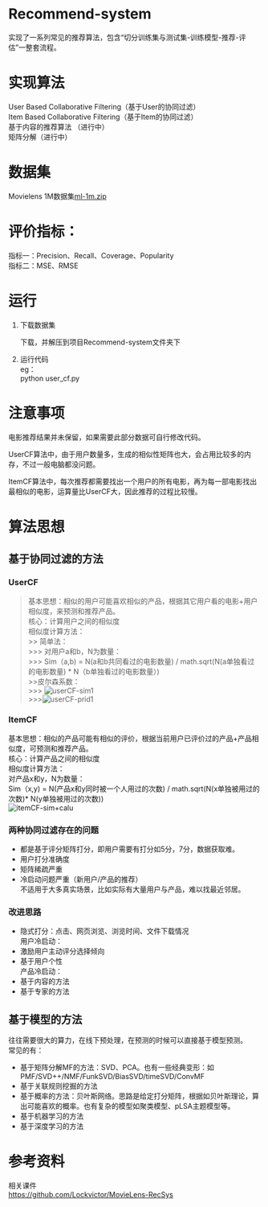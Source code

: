 # Recommend-system
   实现了一系列常见的推荐算法，包含“切分训练集与测试集-训练模型-推荐-评估”一整套流程。

# 实现算法
   User Based Collaborative Filtering（基于User的协同过滤）<br>
   Item Based Collaborative Filtering（基于Item的协同过滤）<br>
   基于内容的推荐算法 （进行中）<br>
   矩阵分解（进行中）<br>
   
# 数据集
   Movielens 1M数据集[ml-1m.zip](http://files.grouplens.org/datasets/movielens/ml-1m.zip)
   
# 评价指标：
   指标一：Precision、Recall、Coverage、Popularity<br>
   指标二：MSE、RMSE<br>

# 运行

1. 下载数据集<br>

   下载，并解压到项目Recommend-system文件夹下

2. 运行代码<br>
   eg：<br>
   python user_cf.py

# 注意事项
电影推荐结果并未保留，如果需要此部分数据可自行修改代码。

UserCF算法中，由于用户数量多，生成的相似性矩阵也大，会占用比较多的内存，不过一般电脑都没问题。

ItemCF算法中，每次推荐都需要找出一个用户的所有电影，再为每一部电影找出最相似的电影，运算量比UserCF大，因此推荐的过程比较慢。

# 算法思想
## 基于协同过滤的方法
### UserCF
   >基本思想：相似的用户可能喜欢相似的产品，根据其它用户看的电影+用户相似度，来预测和推荐产品。<br>
   >核心：计算用户之间的相似度<br>
   >相似度计算方法：<br>
    >>  简单法：<br>
      >>>   对用户a和b，N为数量：<br>
         >>>   Sim（a,b) = N(a和b共同看过的电影数量) / math.sqrt(N(a单独看过的电影数量) * N（b单独看过的电影数量）)<br>
      >>皮尔森系数：  <br>
        >>> ![userCF-sim1](https://github.com/JustinZhang6/Recommend-system/blob/master/image/userCF-sim1.jpg)<br>
         >>>![userCF-prid1](https://github.com/JustinZhang6/Recommend-system/blob/master/image/userCF-prid1.jpg)<br>
   
### ItemCF
   基本思想：相似的产品可能有相似的评价，根据当前用户已评价过的产品+产品相似度，可预测和推荐产品。<br>
   核心：计算产品之间的相似度<br>
   相似度计算方法：<br>
      对产品x和y，N为数量：<br>
         Sim（x,y) = N(产品x和y同时被一个人用过的次数) / math.sqrt(N(x单独被用过的次数)* N(y单独被用过的次数))<br>
         ![itemCF-sim+calu](https://github.com/JustinZhang6/Recommend-system/blob/master/image/itemCF-sim+calu.jpg)
    
### 两种协同过滤存在的问题
* 都是基于评分矩阵打分，即用户需要有打分如5分，7分，数据获取难。
* 用户打分准确度
* 矩阵稀疏严重
* 冷启动问题严重（新用户/产品的推荐）<br>
不适用于大多真实场景，比如实际有大量用户与产品，难以找最近邻居。
### 改进思路
* 隐式打分：点击、网页浏览、浏览时间、文件下载情况<br>
用户冷启动：
* 激励用户主动评分选择倾向
* 基于用户个性<br>
产品冷启动：
* 基于内容的方法
* 基于专家的方法<br>

## 基于模型的方法
往往需要很大的算力，在线下预处理，在预测的时候可以直接基于模型预测。<br>
常见的有：<br>
* 基于矩阵分解MF的方法：SVD、PCA。也有一些经典变形：如PMF/SVD++/NMF/FunkSVD/BiasSVD/timeSVD/ConvMF
* 基于关联规则挖掘的方法
* 基于概率的方法：贝叶斯网络。思路是给定打分矩阵，根据如贝叶斯理论，算出可能喜欢的概率。也有复杂的模型如聚类模型、pLSA主题模型等。
* 基于机器学习的方法
* 基于深度学习的方法<br>

# 参考资料
   相关课件<br>
   https://github.com/Lockvictor/MovieLens-RecSys
